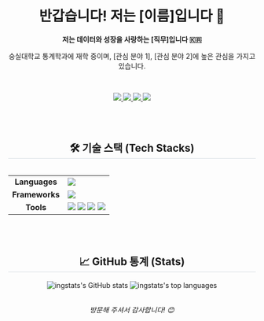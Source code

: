 <div align="center">

<!-- 제목 및 소개 -->

<h1><strong>반갑습니다! 저는 [이름]입니다 👋</strong></h1>
<p><strong>저는 데이터와 성장을 사랑하는 [직무]입니다 🇰🇷</strong></p>
<p>숭실대학교 통계학과에 재학 중이며, [관심 분야 1], [관심 분야 2]에 높은 관심을 가지고 있습니다.</p>
<br>

<!-- 소셜 링크 -->

<p>
<a href="https://www.google.com/search?q=https://github.com/ingstats" target="_blank">
<img src="https://www.google.com/search?q=https://img.shields.io/badge/GitHub-181717%3Fstyle%3Dfor-the-badge%26logo%3Dgithub%26logoColor%3Dwhite" />
</a>
<a href="mailto:[이메일 주소]" target="_blank">
<img src="https://img.shields.io/badge/Gmail-D14836?style=for-the-badge&logo=gmail&logoColor=white" />
</a>
<a href="[블로그 또는 포트폴리오 링크]" target="_blank">
<img src="https://www.google.com/search?q=https://img.shields.io/badge/Portfolio-282D33%3Fstyle%3Dfor-the-badge%26logo%3DAbout.me%26logoColor%3Dwhite" />
</a>
<a href="[링크드인 프로필 링크]" target="_blank">
<img src="https://www.google.com/search?q=https://img.shields.io/badge/LinkedIn-0A66C2%3Fstyle%3Dfor-the-badge%26logo%3Dlinkedin%26logoColor%3Dwhite" />
</a>
</p>
<br>
<br>

<!-- 기술 스택 -->

<h2 style="border-bottom: 1px solid #d8dee4;">🛠️ 기술 스택 (Tech Stacks)</h2>
<div style="display: flex; justify-content: center; align-items: flex-start; gap: 10px;">
<table >
<tr>
<td align="center"><strong>Languages</strong></td>
<td>
<img src="https://img.shields.io/badge/Python-3776AB?style=for-the-badge&logo=Python&logoColor=white" />
</td>
</tr>
<tr>
<td align="center"><strong>Frameworks</strong></td>
<td>
<img src="https://img.shields.io/badge/PyTorch-EE4C2C?style=for-the-badge&logo=PyTorch&logoColor=white" />
</td>
</tr>
<tr>
<td align="center"><strong>Tools</strong></td>
<td>
<img src="https://img.shields.io/badge/Figma-F24E1E?style=for-the-badge&logo=Figma&logoColor=white" />
<img src="https://img.shields.io/badge/Notion-000000?style=for-the-badge&logo=Notion&logoColor=white" />
<img src="https://img.shields.io/badge/Trello-0052CC?style=for-the-badge&logo=Trello&logoColor=white" />
<img src="https://www.google.com/search?q=https://img.shields.io/badge/Git-F05032%3Fstyle%3Dfor-the-badge%26logo%3Dgit%26logoColor%3Dwhite" />
</td>
</tr>
</table>
</div>
<br>
<br>

<!-- GitHub 통계 -->

<h2 style="border-bottom: 1px solid #d8dee4;">📈 GitHub 통계 (Stats)</h2>
<div>
<img src="https://www.google.com/search?q=https://github-readme-stats.vercel.app/api%3Fusername%3Dingstats%26theme%3Ddracula%26show_icons%3Dtrue%26hide_border%3Dtrue%26count_private%3Dtrue" alt="ingstats's GitHub stats" />
<img src="https://www.google.com/search?q=https://github-readme-stats.vercel.app/api/top-langs/%3Fusername%3Dingstats%26theme%3Ddracula%26show_icons%3Dtrue%26hide_border%3Dtrue%26layout%3Dcompact" alt="ingstats's top languages" />
</div>
<br>

<p><em>방문해 주셔서 감사합니다! 😊</em></p>

</div>
